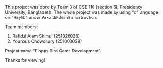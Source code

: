This project was done by Team 3 of CSE 110 (section 6), Presidency University, Bangladesh. The whole project was made by using "c" language on "Raylib" under Arko Sikder sirs instruction.

Team members:
1. Rafidul Alam Shimul (251028038)
2. Younous Chowdhury  (251003038)

Project name "Flappy Bird Game Development".

Thanks for viewing!
